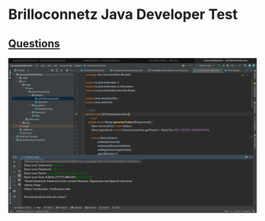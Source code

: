 # Brilloconnetz Java Developer Test

## [Questions](https://drive.google.com/file/d/1UldjMcbkodyE7ZB3zX_8vw5PsgljDr67/view?usp=sharing)

<img src="https://github.com/Innocentsax/DSA_IN_JAVA/blob/main/InnocentUdoSolution/view.png">
